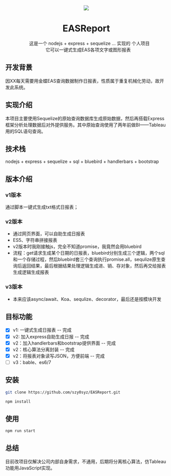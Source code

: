 <div align="center">
      <img src="http://ofx24fene.bkt.clouddn.com//img/2017/Kingdee-EAS.jpg">
  <h1>EASReport</h1>
  <p>  
      这是一个 nodejs + express + sequelize … 实现的 个人项目  <br/>
      它可以一键式生成EAS各项文字或图形报表
  <p>
</div>

## 开发背景

因XX每天需要用金蝶EAS查询数据制作日报表，性质属于重复机械化劳动，故开发此系统。

## 实现介绍

本项目主要使用Sequelize的原始查询数据库生成原始数据，然后再搭载Express框架分析处理数据后对外提供服务。其中原始查询使用了两年前做BI——Tableau用的SQL语句查询。

## 技术栈

nodejs + express + sequelize + sql + bluebird + handlerbars + bootstrap

## 版本介绍

### v1版本

通过脚本一键式生成txt格式日报表；

### v2版本

- 通过网页界面，可以自助生成日报表
- ES5、字符串拼接报表
- v2版本时我刚接触js，完全不知道promise，我竟然会用bluebird
- 流程：get请求生成某个日期的日报表，bluebird分别生成三个逻辑，两个sql和一个存储过程，然后bluebird套三个查询执行promise.all，sequlize原生查询后返回结果，最后根据结果处理逻辑生成进、销、存对象，然后再交给报表生成逻辑生成报表

### v3版本

- 本来应该async/await、Koa、sequlize、decorator，最后还是按模块开发

## 目标功能

- [x] v1: 一键式生成日报表 -- 完成
- [x] v2: 加入express自助生成日报 -- 完成
- [x] v2：加入handlerbars和bootstrap提供界面 -- 完成
- [x] v2：核心算法分离封装 -- 完成
- [x] v2：将报表对象读写JSON，方便前端 -- 完成
- [ ] v3：bable、es6/7

## 安装

```bash
git clone https://github.com/szy0syz/EASReport.git

npm install
```

## 使用

```bash
npm run start
```

## 总结

目前改项目仅解决公司内部自身需求，不通用，后期将分离核心算法，仿Tableau功能用JavaScript实现。
